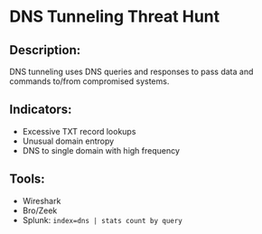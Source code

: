 # DNS Tunneling Threat Hunt

## Description:
DNS tunneling uses DNS queries and responses to pass data and commands to/from compromised systems.

## Indicators:
- Excessive TXT record lookups
- Unusual domain entropy
- DNS to single domain with high frequency

## Tools:
- Wireshark
- Bro/Zeek
- Splunk: `index=dns | stats count by query`